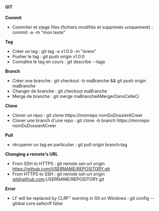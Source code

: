#### GIT
**Commit**
- Commiter et stage files (fichiers modifiés et supprimés uniquement) : commit -a -m "mon texte"

**Tag**
- Créer un tag : git tag -a v1.0.0 -m "lorem"
- Pusher le tag : git push origin v1.0.0
- Connaître le tag en cours : git describe --tags

**Branch**
- Créer une branche : git checkout -b maBranche && git push origin maBranche
- Changer de branche : git checkout maBranche
- Merge de branche : git merge maBrancheAMergerDansCelleCi

**Clone**
- Cloner un repo : git clone https://monrepo nomDuDossierACreer
- Cloner une branch d'une repo : git clone -b branch https://monrepo nomDuDossierACreer

**Pull**
- récupérer un tag en particulier : git pull origin branch:tag

**Changing a remote's URL**
- From SSH to HTTPS : git remote set-url origin https://github.com/USERNAME/REPOSITORY.git
- From HTTPS to SSH : git remote set-url origin git@github.com:USERNAME/REPOSITORY.git

**Error**
- LF will be replaced by CLRF" warning in Git on Windows : git config --global core.safecrlf false
